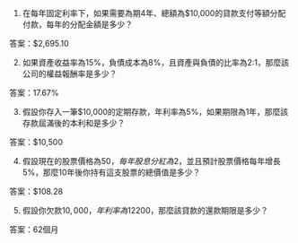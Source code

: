 

1. 在每年固定利率下，如果需要為期4年、總額為$10,000的貸款支付等額分配付款，每年的分配金額是多少？

答案：$2,695.10

2. 如果資產收益率為15%，負債成本為8%，且資產與負債的比率為2:1，那麼該公司的權益報酬率是多少？

答案：17.67%

3. 假設你存入一筆$10,000的定期存款，年利率為5%，如果期限為1年，那麼該存款屆滿後的本利和是多少？

答案：$10,500

4. 假設現在的股票價格為$50，每年股息分紅為$2，並且預計股票價格每年增長5%，那麼10年後你持有這支股票的總價值是多少？

答案：$108.28

5. 假設你欠款$10,000，年利率為12%，計息方式為每月計息，每月還款額為$200，那麼該貸款的還款期限是多少？

答案：62個月